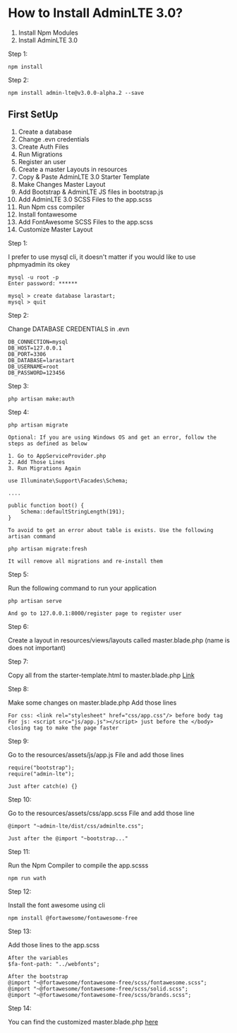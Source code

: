 # How to Install AdminLTE 3.0?

1. Install Npm Modules
2. Install AdminLTE 3.0

Step 1:

```
npm install
```

Step 2:

```
npm install admin-lte@v3.0.0-alpha.2 --save
```

## First SetUp

1. Create a database
2. Change .evn credentials
3. Create Auth Files
4. Run Migrations
5. Register an user
6. Create a master Layouts in resources
7. Copy & Paste AdminLTE 3.0 Starter Template
8. Make Changes Master Layout
9. Add Bootstrap & AdminLTE JS files in bootstrap.js
10. Add AdminLTE 3.0 SCSS Files to the app.scss
11. Run Npm css compiler
12. Install fontawesome
13. Add FontAwesome SCSS Files to the app.scss
14. Customize Master Layout

Step 1:

I prefer to use mysql cli, it doesn't matter if you would like to use phpmyadmin its okey

```
mysql -u root -p
Enter password: ******

mysql > create database larastart;
mysql > quit
```

Step 2:

Change DATABASE CREDENTIALS in .evn

```
DB_CONNECTION=mysql
DB_HOST=127.0.0.1
DB_PORT=3306
DB_DATABASE=larastart
DB_USERNAME=root
DB_PASSWORD=123456
```

Step 3:

```
php artisan make:auth
```

Step 4:

```
php artisan migrate

Optional: If you are using Windows OS and get an error, follow the steps as defined as below

1. Go to AppServiceProvider.php
2. Add Those Lines
3. Run Migrations Again

use Illuminate\Support\Facades\Schema;

....

public function boot() {
	Schema::defaultStringLength(191);
}

To avoid to get an error about table is exists. Use the following artisan command

php artisan migrate:fresh

It will remove all migrations and re-install them
```

Step 5:

Run the following command to run your application

```
php artisan serve

And go to 127.0.0.1:8000/register page to register user
```

Step 6:

Create a layout in resources/views/layouts called master.blade.php (name is does not important)

Step 7:

Copy all from the starter-template.html to master.blade.php
[Link](resources/views/layouts/starter-template.html)

Step 8:

Make some changes on master.blade.php
Add those lines

```
For css: <link rel="stylesheet" href="css/app.css"/> before body tag
For js: <script src="js/app.js"></script> just before the </body> closing tag to make the page faster
```

Step 9:

Go to the resources/assets/js/app.js File and add those lines

```
require("bootstrap");
require("admin-lte");

Just after catch(e) {}
```

Step 10:

Go to the resources/assets/css/app.scss File and add those line

```
@import "~admin-lte/dist/css/adminlte.css";

Just after the @import "~bootstrap..."
```

Step 11:

Run the Npm Compiler to compile the app.scsss

```
npm run wath
```

Step 12:

Install the font awesome using cli

```
npm install @fortawesome/fontawesome-free
```

Step 13:

Add those lines to the app.scss

```
After the variables
$fa-font-path: "../webfonts";

After the bootstrap
@import "~@fortawesome/fontawesome-free/scss/fontawesome.scss";
@import "~@fortawesome/fontawesome-free/scss/solid.scss";
@import "~@fortawesome/fontawesome-free/scss/brands.scss";
```

Step 14:

You can find the customized master.blade.php [here](resources/views/layouts/starter-customized.html)
